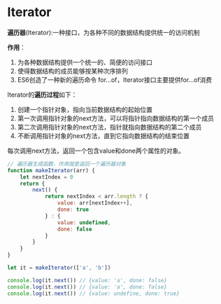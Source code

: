 # Iterator

**遍历器**(Iterator):一种接口，为各种不同的数据结构提供统一的访问机制

**作用**：

1.   为各种数据结构提供一个统一的、简便的访问接口
2.   使得数据结构的成员能够按某种次序排列
3.   ES6创造了一种新的遍历命令 for...of，Iterator接口主要提供for...of消费

Iterator的**遍历过程**如下：

1.   创建一个指针对象，指向当前数据结构的起始位置
2.   第一次调用指针对象的next方法，可以将指针指向数据结构的第一个成员
3.   第二次调用指针对象的next方法，指针就指向数据结构的第二个成员
4.   不断调用指针对象的next方法，直到它指向数据结构的结束位置

每次调用next方法，返回一个包含value和done两个属性的对象。

```javascript
// 遍历器生成函数，作用就是返回一个遍历器对象
function makeIterator(arr) {
    let nextIndex = 0
    return {
        next() {
            return nextIndex < arr.length ? {
                value: arr[nextIndex++],
                done: true
            } : {
                value: undefined,
                done: false
            }
        }
    }
}

let it = makeIterator(['a', 'b'])

console.log(it.next()) // {value: 'a', done: false}
console.log(it.next()) // {value: 'a', done: false}
console.log(it.next()) // {value: undefine, done: true}
```

